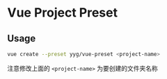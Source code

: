 # Vue Project Preset

## Usage

```bash
vue create --preset yyg/vue-preset <project-name>
```
注意修改上面的 `<project-name>` 为要创建的文件夹名称

